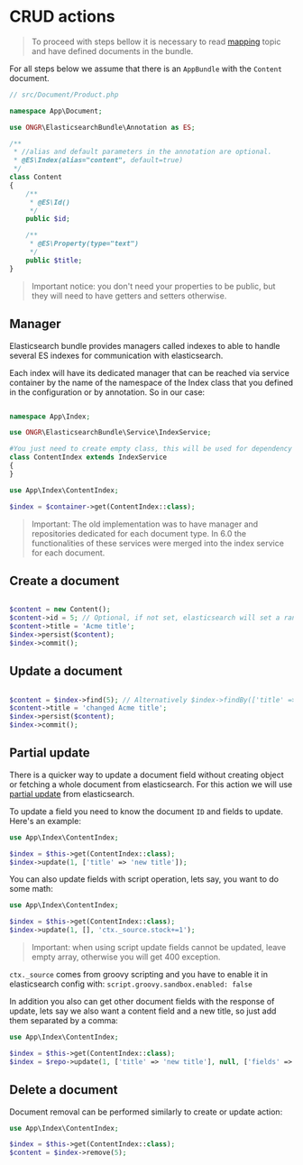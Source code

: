# CRUD actions

> To proceed with steps bellow it is necessary to read [mapping](mapping.md) topic and have defined documents in the bundle.

For all steps below we assume that there is an `AppBundle` with the `Content` document.

```php
// src/Document/Product.php

namespace App\Document;

use ONGR\ElasticsearchBundle\Annotation as ES;

/**
 * //alias and default parameters in the annotation are optional. 
 * @ES\Index(alias="content", default=true)
 */
class Content
{
    /**
     * @ES\Id()
     */
    public $id;

    /**
     * @ES\Property(type="text")
     */
    public $title;
}
```

> Important notice: you don't need your properties to be public, but they will
>need to have getters and setters otherwise.

## Manager

Elasticsearch bundle provides managers called indexes to able to handle several ES indexes 
for communication with elasticsearch.

Each index will have its dedicated manager that can be reached via service container by the 
name of the namespace of the Index class that you defined in the configuration or by annotation. So in our
case: 

```php

namespace App\Index;

use ONGR\ElasticsearchBundle\Service\IndexService;

#You just need to create empty class, this will be used for dependency injection later
class ContentIndex extends IndexService
{
}

```
```php
use App\Index\ContentIndex;

$index = $container->get(ContentIndex::class);

```

> Important: The old implementation was to have manager and repositories dedicated
>for each document type. In 6.0 the functionalities of these services were merged
>into the index service for each document.


## Create a document

```php

$content = new Content();
$content->id = 5; // Optional, if not set, elasticsearch will set a random.
$content->title = 'Acme title';
$index->persist($content);
$index->commit();

```

## Update a document

```php

$content = $index->find(5); // Alternatively $index->findBy(['title' => 'acme title']);
$content->title = 'changed Acme title';
$index->persist($content);
$index->commit();

```

## Partial update

There is a quicker way to update a document field without creating object or fetching a whole document from elasticsearch. For this action we will use [partial update](https://www.elastic.co/guide/en/elasticsearch/guide/current/partial-updates.html) from elasticsearch.

To update a field you need to know the document `ID` and fields to update. Here's an example:

```php
use App\Index\ContentIndex;

$index = $this->get(ContentIndex::class);
$index->update(1, ['title' => 'new title']);

```

You can also update fields with script operation, lets say, you want to do some math:


```php
use App\Index\ContentIndex;

$index = $this->get(ContentIndex::class);
$index->update(1, [], 'ctx._source.stock+=1');

```
> Important: when using script update fields cannot be updated, leave empty array, otherwise you will get 400 exception.

`ctx._source` comes from groovy scripting and you have to enable it in elasticsearch config with: `script.groovy.sandbox.enabled: false`


In addition you also can get other document fields with the response of update, 
lets say we also want a content field and a new title, so just add them separated by a comma:


```php
use App\Index\ContentIndex;

$index = $this->get(ContentIndex::class);
$index = $repo->update(1, ['title' => 'new title'], null, ['fields' => 'title,content']);

```


## Delete a document

Document removal can be performed similarly to create or update action:

```php
use App\Index\ContentIndex;

$index = $this->get(ContentIndex::class);
$content = $index->remove(5);
```

